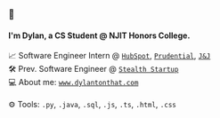 ### 👋  
#### I'm Dylan, a CS Student @ NJIT Honors College.  
📈 Software Engineer Intern @ [`HubSpot`](https://www.hubspot.com), [`Prudential`](https://www.prudential.com), [`J&J`](https://www.jnj.com/medtech)<br> 
🛠️ Prev. Software Engineer @ [`Stealth Startup`](https://en.wikipedia.org/wiki/Stealth_startup)<br> 
💻 About me: <a href="https://www.dylantonthat.com">`www.dylantonthat.com`</a><br>  
⚙️ Tools: `.py`, `.java`, `.sql`, `.js`, `.ts`, `.html`, `.css`
